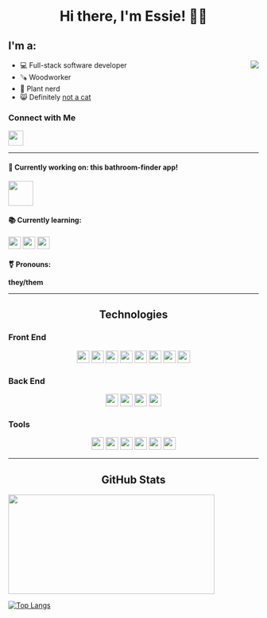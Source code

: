 <h1 align="center">Hi there, I'm Essie! 👋🏼</h1>

<h2 align="left">I'm a:</h2>

<img src="https://media.giphy.com/media/v1.Y2lkPTc5MGI3NjExbXVlZHAzNnV1dGN5cjRkNDVlNnJmajVyeHZva3l0YjR1ZTdtMHRsYSZlcD12MV9pbnRlcm5hbF9naWZfYnlfaWQmY3Q9Zw/maNB0qAiRVAty/giphy.gif" align="right"/>

- 💻 Full-stack software developer
- 🪚 Woodworker
- 🌿 Plant nerd
- 😸 Definitely <a href="https://youtube.com/watch?v=KxlPGPupdd8">not a cat</a>

### Connect with Me

[<img src="https://img.shields.io/badge/LinkedIn-0077B5?style=for-the-badge&logo=linkedin&logoColor=white" height="30px" />](https://www.linkedin.com/in/essie-schlotterbeck/)

---

#### 🚽 Currently working on: this bathroom-finder app! 
<p>
    <a href="https://strawberry-cookie-10667-13272cacdbe2.herokuapp.com/">
<img src="https://github.com/essiero/github-read-me/assets/141077443/6c4dba8b-252d-4934-86bf-97d9d5a7261e" width="50px"/>
    </a>
</p>

#### 📚 Currently learning: 
<p float="left">
    <img src="https://img.shields.io/badge/Python-3670A0?style=for-the-badge&logo=python&logoColor=white" height="25px"/>
    <img src="https://img.shields.io/badge/Amazon%20AWS-yellow?style=for-the-badge&logo=amazonaws&logoColor=white" height="25px" >
    <img src="https://img.shields.io/badge/Terraform-844FBA?style=for-the-badge&logo=terraform&logoColor=white" height="25px" >
</p>

#### ⚧ Pronouns: 
**they/them**

---

<h2 align="center">Technologies</h2>

### Front End
<p align="center">
    <img src="https://img.shields.io/badge/JavaScript-F7DF1E?style=for-the-badge&logo=javascript&logoColor=white" height="25px" />
    <img src="https://img.shields.io/badge/React-61DAFB?style=for-the-badge&logo=react&logoColor=white" height="25px" />
    <img src="https://img.shields.io/badge/Redux-green?style=for-the-badge&logo=redux&logoColor=white" height="25px" />
    <img src="https://img.shields.io/badge/Redux--Saga-red?style=for-the-badge&logo=Redux-Saga&logoColor=white" height="25px" />
    <img src="https://img.shields.io/badge/CSS3-1572B6?style=for-the-badge&logo=css3&logoColor=white" height="25px" />
    <img src="https://img.shields.io/badge/HTML5-E34F26?style=for-the-badge&logo=html5&logoColor=white" height="25px" />
    <img src="https://img.shields.io/badge/Material--UI-blue?style=for-the-badge&logo=mui&logoColor=white" height="25px" />
    <img src="https://img.shields.io/badge/Markdown-242121?style=for-the-badge&logo=markdown&logoColor=white" height="25px" />
</p>

### Back End
<p align="center">
    <img src="https://img.shields.io/badge/npm-CB3837?style=for-the-badge&logo=npm&logoColor=white" height="25px"/>
    <img src="https://img.shields.io/badge/Node.js-339933?style=for-the-badge&logo=nodedotjs&logoColor=white" height="25px"/>
    <img src="https://img.shields.io/badge/Express.js-242121?style=for-the-badge&logo=express&logoColor=white" height="25px"/>
    <img src="https://img.shields.io/badge/PostgreSQL-316192?style=for-the-badge&logo=postgresql&logoColor=white" height="25px"/>
</p>

### Tools
<p align="center">
    <img src="https://img.shields.io/badge/VSCode-0078D4?style=for-the-badge&logo=visual%20studio%20code&logoColor=white" height="25px"/>
    <img src="https://img.shields.io/badge/Git-E44C30?style=for-the-badge&logo=git&logoColor=white" height="25px"/>
    <img src="https://img.shields.io/badge/Figma-purple?style=for-the-badge&logo=Figma&logoColor=white" height="25px"/>
    <img src="https://img.shields.io/badge/Heroku-230098?style=for-the-badge&logo=Heroku&logoColor=white" height="25px">
    <img src="https://img.shields.io/badge/Postman-FF6C37?style=for-the-badge&logo=Postman&logoColor=white" height="25px"/>
    <img src="https://img.shields.io/badge/Postico-blue?style=for-the-badge&logoColor=white" height="25px">
</p>

---

<h2 align="center">GitHub Stats</h2>

<img src="https://github-readme-streak-stats.herokuapp.com/?user=essiero&border_radius=true&count_private=true&theme=vision-friendly-dark&custom_title=Total%20Stats:" width="415px" height="200px" align="center"/>

[![Top Langs](https://github-readme-stats.vercel.app/api/top-langs/?username=essiero&layout=compact&theme=vision-friendly-dark)](https://github.com/anuraghazra/github-readme-stats)

